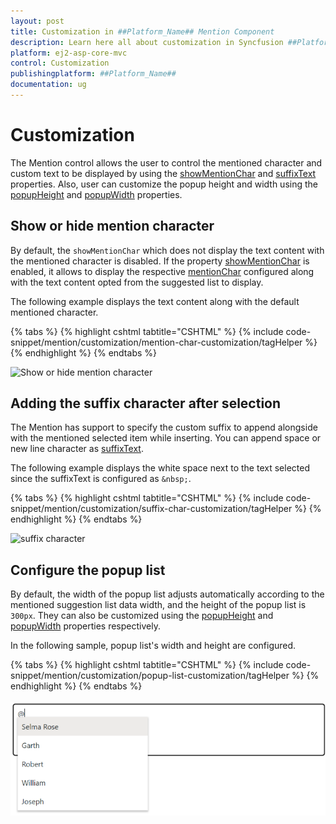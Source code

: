 ```yaml
---
layout: post
title: Customization in ##Platform_Name## Mention Component
description: Learn here all about customization in Syncfusion ##Platform_Name## Mention component of Syncfusion Essential JS 2 and more.
platform: ej2-asp-core-mvc
control: Customization
publishingplatform: ##Platform_Name##
documentation: ug
---
```


# Customization

The Mention control allows the user to control the mentioned character and custom text to be displayed by using the [showMentionChar](https://help.syncfusion.com/cr/aspnetmvc-js2/Syncfusion.EJ2.DropDowns.Mention.html#Syncfusion_EJ2_DropDowns_Mention_ShowMentionChar) and [suffixText](https://help.syncfusion.com/cr/aspnetmvc-js2/Syncfusion.EJ2.DropDowns.Mention.html#Syncfusion_EJ2_DropDowns_Mention_SuffixText) properties. Also, user can customize the popup height and width using the [popupHeight](https://help.syncfusion.com/cr/aspnetmvc-js2/Syncfusion.EJ2.DropDowns.Mention.html#Syncfusion_EJ2_DropDowns_Mention_PopupHeight) and [popupWidth](https://help.syncfusion.com/cr/aspnetmvc-js2/Syncfusion.EJ2.DropDowns.Mention.html#Syncfusion_EJ2_DropDowns_Mention_PopupWidth) properties.

## Show or hide mention character

By default, the `showMentionChar` which does not display the text content with the mentioned character is disabled. If the property [showMentionChar](https://help.syncfusion.com/cr/aspnetmvc-js2/Syncfusion.EJ2.DropDowns.Mention.html#Syncfusion_EJ2_DropDowns_Mention_ShowMentionChar) is enabled, it allows to display the respective [mentionChar](https://help.syncfusion.com/cr/aspnetmvc-js2/Syncfusion.EJ2.DropDowns.Mention.html#Syncfusion_EJ2_DropDowns_Mention_MentionChar) configured along with the text content opted from the suggested list to display.

The following example displays the text content along with the default mentioned character.

{% tabs %}
{% highlight cshtml tabtitle="CSHTML" %}
{% include code-snippet/mention/customization/mention-char-customization/tagHelper %}
{% endhighlight %}
{% endtabs %}

![Show or hide mention character](../images/show-mention-char.gif)

## Adding the suffix character after selection

The Mention has support to specify the custom suffix to append alongside with the mentioned selected item while inserting. You can append space or new line character as [suffixText](https://help.syncfusion.com/cr/aspnetmvc-js2/Syncfusion.EJ2.DropDowns.Mention.html#Syncfusion_EJ2_DropDowns_Mention_SuffixText).

The following example displays the white space next to the text selected since the suffixText is configured as `&nbsp;`.

{% tabs %}
{% highlight cshtml tabtitle="CSHTML" %}
{% include code-snippet/mention/customization/suffix-char-customization/tagHelper %}
{% endhighlight %}
{% endtabs %}

![suffix character](../images/suffix-char.gif)

## Configure the popup list

By default, the width of the popup list adjusts automatically according to the mentioned suggestion list data width, and the height of the popup list is `300px`. They can also be customized using the [popupHeight](https://help.syncfusion.com/cr/aspnetmvc-js2/Syncfusion.EJ2.DropDowns.Mention.html#Syncfusion_EJ2_DropDowns_Mention_PopupHeight) and [popupWidth](https://help.syncfusion.com/cr/aspnetmvc-js2/Syncfusion.EJ2.DropDowns.Mention.html#Syncfusion_EJ2_DropDowns_Mention_PopupWidth) properties respectively.

In the following sample, popup list's width and height are configured.

{% tabs %}
{% highlight cshtml tabtitle="CSHTML" %}
{% include code-snippet/mention/customization/popup-list-customization/tagHelper %}
{% endhighlight %}
{% endtabs %}

![Configure popup list](../images/popup-list.png)


